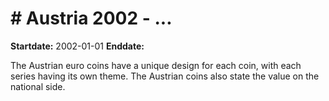 # # Austria 2002 - ...

**Startdate:** 2002-01-01
**Enddate:** 

The Austrian euro coins have a unique design for each coin, with each series having its own theme. The Austrian coins also state the value on the national side.